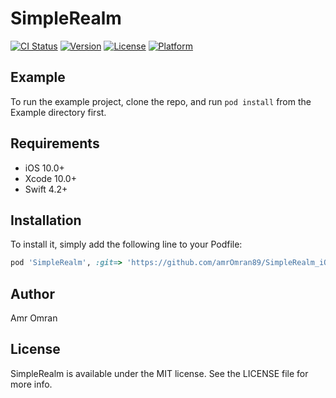 # SimpleRealm

[![CI Status](https://img.shields.io/travis/amr.omraan@icloud.com/SimpleRealm.svg?style=flat)](https://travis-ci.org/amr.omraan@icloud.com/SimpleRealm)
[![Version](https://img.shields.io/cocoapods/v/SimpleRealm.svg?style=flat)](https://cocoapods.org/pods/SimpleRealm)
[![License](https://img.shields.io/cocoapods/l/SimpleRealm.svg?style=flat)](https://cocoapods.org/pods/SimpleRealm)
[![Platform](https://img.shields.io/cocoapods/p/SimpleRealm.svg?style=flat)](https://cocoapods.org/pods/SimpleRealm)

## Example

To run the example project, clone the repo, and run `pod install` from the Example directory first.

## Requirements
- iOS 10.0+
- Xcode 10.0+
- Swift 4.2+
## Installation

To install 
it, simply add the following line to your Podfile:

```ruby
pod 'SimpleRealm', :git=> 'https://github.com/amrOmran89/SimpleRealm_iOS.git'
```

## Author

Amr Omran

## License

SimpleRealm is available under the MIT license. See the LICENSE file for more info.
